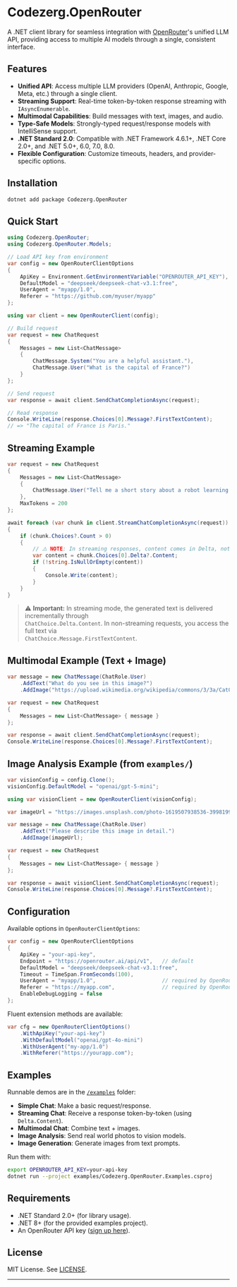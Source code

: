 # Codezerg.OpenRouter

A .NET client library for seamless integration with [OpenRouter](https://openrouter.ai)'s unified LLM API, providing access to multiple AI models through a single, consistent interface.

## Features

- **Unified API**: Access multiple LLM providers (OpenAI, Anthropic, Google, Meta, etc.) through a single client.
- **Streaming Support**: Real-time token-by-token response streaming with `IAsyncEnumerable`.
- **Multimodal Capabilities**: Build messages with text, images, and audio.
- **Type-Safe Models**: Strongly-typed request/response models with IntelliSense support.
- **.NET Standard 2.0**: Compatible with .NET Framework 4.6.1+, .NET Core 2.0+, and .NET 5.0+, 6.0, 7.0, 8.0.
- **Flexible Configuration**: Customize timeouts, headers, and provider-specific options.

## Installation

```bash
dotnet add package Codezerg.OpenRouter
```

## Quick Start

```csharp
using Codezerg.OpenRouter;
using Codezerg.OpenRouter.Models;

// Load API key from environment
var config = new OpenRouterClientOptions
{
    ApiKey = Environment.GetEnvironmentVariable("OPENROUTER_API_KEY"),
    DefaultModel = "deepseek/deepseek-chat-v3.1:free",
    UserAgent = "myapp/1.0",
    Referer = "https://github.com/myuser/myapp"
};

using var client = new OpenRouterClient(config);

// Build request
var request = new ChatRequest
{
    Messages = new List<ChatMessage>
    {
        ChatMessage.System("You are a helpful assistant."),
        ChatMessage.User("What is the capital of France?")
    }
};

// Send request
var response = await client.SendChatCompletionAsync(request);

// Read response
Console.WriteLine(response.Choices[0].Message?.FirstTextContent);
// => "The capital of France is Paris."
```

## Streaming Example

```csharp
var request = new ChatRequest
{
    Messages = new List<ChatMessage>
    {
        ChatMessage.User("Tell me a short story about a robot learning to paint.")
    },
    MaxTokens = 200
};

await foreach (var chunk in client.StreamChatCompletionAsync(request))
{
    if (chunk.Choices?.Count > 0)
    {
        // ⚠️ NOTE: In streaming responses, content comes in Delta, not Message.
        var content = chunk.Choices[0].Delta?.Content;
        if (!string.IsNullOrEmpty(content))
        {
            Console.Write(content);
        }
    }
}
```

> ⚠️ **Important:** In streaming mode, the generated text is delivered incrementally through  
> `ChatChoice.Delta.Content`. In non-streaming requests, you access the full text via   
> `ChatChoice.Message.FirstTextContent`.

## Multimodal Example (Text + Image)

```csharp
var message = new ChatMessage(ChatRole.User)
    .AddText("What do you see in this image?")
    .AddImage("https://upload.wikimedia.org/wikipedia/commons/3/3a/Cat03.jpg");

var request = new ChatRequest
{
    Messages = new List<ChatMessage> { message }
};

var response = await client.SendChatCompletionAsync(request);
Console.WriteLine(response.Choices[0].Message?.FirstTextContent);
```

## Image Analysis Example (from `examples/`)

```csharp
var visionConfig = config.Clone();
visionConfig.DefaultModel = "openai/gpt-5-mini";

using var visionClient = new OpenRouterClient(visionConfig);

var imageUrl = "https://images.unsplash.com/photo-1619507938536-39981994f4e9?w=800&auto=webp";

var message = new ChatMessage(ChatRole.User)
    .AddText("Please describe this image in detail.")
    .AddImage(imageUrl);

var request = new ChatRequest
{
    Messages = new List<ChatMessage> { message }
};

var response = await visionClient.SendChatCompletionAsync(request);
Console.WriteLine(response.Choices[0].Message?.FirstTextContent);
```

## Configuration

Available options in `OpenRouterClientOptions`:

```csharp
var config = new OpenRouterClientOptions
{
    ApiKey = "your-api-key",
    Endpoint = "https://openrouter.ai/api/v1",   // default
    DefaultModel = "deepseek/deepseek-chat-v3.1:free",
    Timeout = TimeSpan.FromSeconds(100),
    UserAgent = "myapp/1.0",                     // required by OpenRouter
    Referer = "https://myapp.com",               // required by OpenRouter
    EnableDebugLogging = false
};
```

Fluent extension methods are available:

```csharp
var cfg = new OpenRouterClientOptions()
    .WithApiKey("your-api-key")
    .WithDefaultModel("openai/gpt-4o-mini")
    .WithUserAgent("my-app/1.0")
    .WithReferer("https://yourapp.com");
```

## Examples

Runnable demos are in the [`/examples`](./examples) folder:

- **Simple Chat**: Make a basic request/response.
- **Streaming Chat**: Receive a response token-by-token (using `Delta.Content`).
- **Multimodal Chat**: Combine text + images.
- **Image Analysis**: Send real world photos to vision models.
- **Image Generation**: Generate images from text prompts.

Run them with:

```bash
export OPENROUTER_API_KEY=your-api-key
dotnet run --project examples/Codezerg.OpenRouter.Examples.csproj
```

## Requirements

- .NET Standard 2.0+ (for library usage).
- .NET 8+ (for the provided examples project).
- An OpenRouter API key ([sign up here](https://openrouter.ai/keys)).

## License

MIT License. See [LICENSE](LICENSE).

---